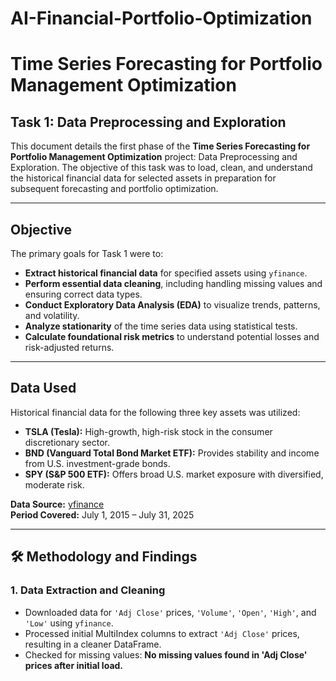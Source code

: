 # AI-Financial-Portfolio-Optimization

# Time Series Forecasting for Portfolio Management Optimization

## Task 1: Data Preprocessing and Exploration

This document details the first phase of the **Time Series Forecasting for Portfolio Management Optimization** project: Data Preprocessing and Exploration. The objective of this task was to load, clean, and understand the historical financial data for selected assets in preparation for subsequent forecasting and portfolio optimization.

---

## Objective

The primary goals for Task 1 were to:

- **Extract historical financial data** for specified assets using `yfinance`.
- **Perform essential data cleaning**, including handling missing values and ensuring correct data types.
- **Conduct Exploratory Data Analysis (EDA)** to visualize trends, patterns, and volatility.
- **Analyze stationarity** of the time series data using statistical tests.
- **Calculate foundational risk metrics** to understand potential losses and risk-adjusted returns.

---

## Data Used

Historical financial data for the following three key assets was utilized:

- **TSLA (Tesla):** High-growth, high-risk stock in the consumer discretionary sector.
- **BND (Vanguard Total Bond Market ETF):** Provides stability and income from U.S. investment-grade bonds.
- **SPY (S&P 500 ETF):** Offers broad U.S. market exposure with diversified, moderate risk.

**Data Source:** [yfinance](https://github.com/ranaroussi/yfinance)  
**Period Covered:** July 1, 2015 – July 31, 2025

---

## 🛠️ Methodology and Findings

### 1. Data Extraction and Cleaning

- Downloaded data for `'Adj Close'` prices, `'Volume'`, `'Open'`, `'High'`, and `'Low'` using `yfinance`.
- Processed initial MultiIndex columns to extract `'Adj Close'` prices, resulting in a cleaner DataFrame.
- Checked for missing values: **No missing values found in 'Adj Close' prices after initial load.**